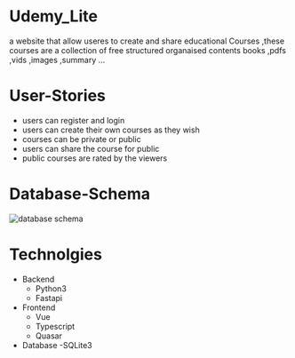 # Udemy_Lite

  a website that allow useres to create and share educational Courses ,these courses are a collection of free structured organaised contents books ,pdfs ,vids ,images ,summary ...

# User-Stories

  - users can register and login
  - users can create their own courses as they wish
  - courses can be private or public
  - users can share the course for public
  - public courses are rated by the viewers

# Database-Schema
  
  ![database schema](https://github.com/khttp/udemy_lite/blob/main/resourses/udemy-lite-schema.png)

# Technolgies
  
  - Backend
    - Python3
    - Fastapi
  - Frontend
    - Vue
    - Typescript
    - Quasar
  - Database
    -SQLite3
